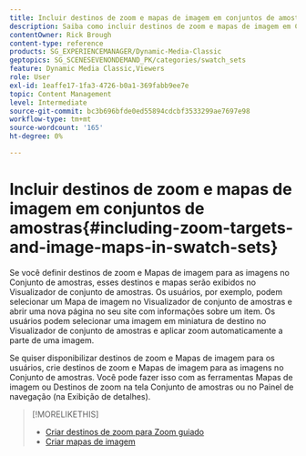 ```yaml
---
title: Incluir destinos de zoom e mapas de imagem em conjuntos de amostras
description: Saiba como incluir destinos de zoom e mapas de imagem em Conjuntos de amostras no Adobe Dynamic Media Classic.
contentOwner: Rick Brough
content-type: reference
products: SG_EXPERIENCEMANAGER/Dynamic-Media-Classic
geptopics: SG_SCENESEVENONDEMAND_PK/categories/swatch_sets
feature: Dynamic Media Classic,Viewers
role: User
exl-id: 1eaffe17-1fa3-4726-b0a1-369fabb9ee7e
topic: Content Management
level: Intermediate
source-git-commit: bc3b696bfde0ed55894cdcbf3533299ae7697e98
workflow-type: tm+mt
source-wordcount: '165'
ht-degree: 0%

---
```


# Incluir destinos de zoom e mapas de imagem em conjuntos de amostras{#including-zoom-targets-and-image-maps-in-swatch-sets}

Se você definir destinos de zoom e Mapas de imagem para as imagens no Conjunto de amostras, esses destinos e mapas serão exibidos no Visualizador de conjunto de amostras. Os usuários, por exemplo, podem selecionar um Mapa de imagem no Visualizador de conjunto de amostras e abrir uma nova página no seu site com informações sobre um item. Os usuários podem selecionar uma imagem em miniatura de destino no Visualizador de conjunto de amostras e aplicar zoom automaticamente a parte de uma imagem.

Se quiser disponibilizar destinos de zoom e Mapas de imagem para os usuários, crie destinos de zoom e Mapas de imagem para as imagens no Conjunto de amostras. Você pode fazer isso com as ferramentas Mapas de imagem ou Destinos de zoom na tela Conjunto de amostras ou no Painel de navegação (na Exibição de detalhes).

>[!MORELIKETHIS]
>
>* [Criar destinos de zoom para Zoom guiado](creating-zoom-targets-guided-zoom.md#creating_zoom_targets_for_guided_zoom)
>* [Criar mapas de imagem](creating-image-maps.md#creating_image_maps)
